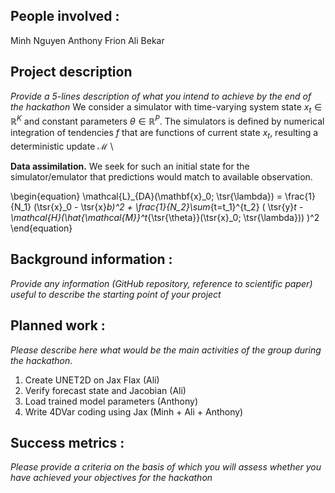 ## People involved : 
Minh Nguyen
Anthony Frion
Ali Bekar

## Project description 
*Provide a 5-lines description of what you intend to achieve by the end of the hackathon*
We consider a simulator with time-varying system state $x_t \in \mathbb{R}^K$ and constant parameters $\theta \in \mathbb{R}^P$. The simulators is defined by numerical integration of tendencies $f$ that are functions of current state $x_t$, resulting a deterministic update $\mathcal{M}$ \\

$\textbf{Data assimilation.}$ We seek for such an initial state for the simulator/emulator that predictions would match to available observation.

\begin{equation}
    \mathcal{L}_{DA}(\mathbf{x}_0; \tsr{\lambda}) = \frac{1}{N_1} (\tsr{x}_0 - \tsr{x}_b)^2 + \frac{1}{N_2}\sum_{t=t_1}^{t_2} ( \tsr{y}_t - \mathcal{H}(\hat{\mathcal{M}}^t_{\tsr{\theta}}(\tsr{x}_0; \tsr{\lambda})) )^2
\end{equation}

## Background information : 
*Provide any information (GitHub repository, reference to scientific paper) useful to describe the starting point of your project*  

## Planned work : 
*Please describe here what would be the main activities of the group during the hackathon*.
1. Create UNET2D on Jax Flax (Ali)
2. Verify forecast state and Jacobian (Ali)
3. Load trained model parameters (Anthony)
3. Write 4DVar coding using Jax (Minh + Ali + Anthony)

## Success metrics : 
*Please provide a criteria on the basis of which you will assess whether you have achieved your objectives for the hackathon*
